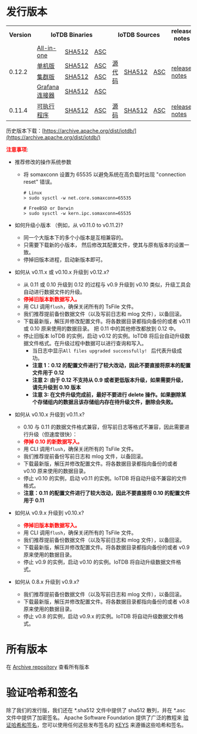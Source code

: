 <!--

    Licensed to the Apache Software Foundation (ASF) under one
    or more contributor license agreements.  See the NOTICE file
    distributed with this work for additional information
    regarding copyright ownership.  The ASF licenses this file
    to you under the Apache License, Version 2.0 (the
    "License"); you may not use this file except in compliance
    with the License.  You may obtain a copy of the License at
    
        http://www.apache.org/licenses/LICENSE-2.0
    
    Unless required by applicable law or agreed to in writing,
    software distributed under the License is distributed on an
    "AS IS" BASIS, WITHOUT WARRANTIES OR CONDITIONS OF ANY
    KIND, either express or implied.  See the License for the
    specific language governing permissions and limitations
    under the License.

-->
# 发行版本

<table>
	<tr>
      <th>Version</th>
	    <th colspan="3">IoTDB Binaries</th>
	    <th colspan="3">IoTDB Sources</th>
	    <th>release notes</th>  
	</tr>
	<tr>
            <td rowspan="4">0.12.2</td>
            <td><a href="https://www.apache.org/dyn/closer.cgi/iotdb/0.12.2/apache-iotdb-0.12.2-all-bin.zip">All-in-one</a></td>
            <td><a href="https://downloads.apache.org/iotdb/0.12.2/apache-iotdb-0.12.2-all-bin.zip.sha512">SHA512</a></td>
            <td><a href="https://downloads.apache.org/iotdb/0.12.2/apache-iotdb-0.12.2-all-bin.zip.asc">ASC</a></td>
            <td rowspan="4"><a href="https://www.apache.org/dyn/closer.cgi/iotdb/0.12.2/apache-iotdb-0.12.2-source-release.zip">源代码</a></td>
            <td rowspan="4"><a href="https://downloads.apache.org/iotdb/0.12.2/apache-iotdb-0.12.2-source-release.zip.sha512">SHA512</a></td>
            <td rowspan="4"><a href="https://downloads.apache.org/iotdb/0.12.2/apache-iotdb-0.12.2-source-release.zip.asc">ASC</a></td>
            <td rowspan="4"><a href="https://raw.githubusercontent.com/apache/iotdb/v0.12.2/RELEASE_NOTES.md">release notes</a></td>
      </tr>
      <tr>
            <td><a href="https://www.apache.org/dyn/closer.cgi/iotdb/0.12.2/apache-iotdb-0.12.2-server-bin.zip">单机版</a></td>
            <td><a href="https://downloads.apache.org/iotdb/0.12.2/apache-iotdb-0.12.2-server-bin.zip.sha512">SHA512</a></td>
            <td><a href="https://downloads.apache.org/iotdb/0.12.2/apache-iotdb-0.12.2-server-bin.zip.asc">ASC</a></td>
      </tr>
      <tr>
            <td><a href="https://www.apache.org/dyn/closer.cgi/iotdb/0.12.2/apache-iotdb-0.12.2-cluster-bin.zip">集群版</a></td>
            <td><a href="https://downloads.apache.org/iotdb/0.12.2/apache-iotdb-0.12.2-cluster-bin.zip.sha512">SHA512</a></td>
            <td><a href="https://downloads.apache.org/iotdb/0.12.2/apache-iotdb-0.12.2-cluster-bin.zip.asc">ASC</a></td>
      </tr>
      <tr>
            <td><a href="https://www.apache.org/dyn/closer.cgi/iotdb/0.12.2/apache-iotdb-0.12.2-grafana-bin.zip">Grafana 连接器</a></td>
            <td><a href="https://downloads.apache.org/iotdb/0.12.2/apache-iotdb-0.12.2-grafana-bin.zip.sha512">SHA512</a></td>
            <td><a href="https://downloads.apache.org/iotdb/0.12.2/apache-iotdb-0.12.2-grafana-bin.zip.asc">ASC</a></td>
      </tr>
      <!-- 0.11.4 -->
      <tr>
            <td>0.11.4</td>
            <td><a href="https://www.apache.org/dyn/closer.cgi/iotdb/0.11.4/apache-iotdb-0.11.4-bin.zip">可执行程序</a></td>
            <td><a href="https://downloads.apache.org/iotdb/0.11.4/apache-iotdb-0.11.4-bin.zip.sha512">SHA512</a></td>
            <td><a href="https://downloads.apache.org/iotdb/0.11.4/apache-iotdb-0.11.4-bin.zip.asc">ASC</a></td>
            <td><a href="https://www.apache.org/dyn/closer.cgi/iotdb/0.11.4/apache-iotdb-0.11.4-source-release.zip">源码</a></td>
            <td><a href="https://downloads.apache.org/iotdb/0.11.4/apache-iotdb-0.11.4-source-release.zip.sha512">SHA512</a></td>
            <td><a href="https://downloads.apache.org/iotdb/0.11.4/apache-iotdb-0.11.4-source-release.zip.asc">ASC</a></td>
            <td><a href="https://raw.githubusercontent.com/apache/iotdb/v0.11.4/RELEASE_NOTES.md">release notes</a></td>
      </tr>
</table>

历史版本下载：[https://archive.apache.org/dist/iotdb/](https://archive.apache.org/dist/iotdb/)

**<font color=red>注意事项</font>**:

- 推荐修改的操作系统参数
  * 将 somaxconn 设置为 65535 以避免系统在高负载时出现 "connection reset" 错误。
    ```
    # Linux
    > sudo sysctl -w net.core.somaxconn=65535
   
    # FreeBSD or Darwin
    > sudo sysctl -w kern.ipc.somaxconn=65535
    ```

- 如何升级小版本 （例如，从 v0.11.0 to v0.11.2)?
  * 同一个大版本下的多个小版本是互相兼容的。
  * 只需要下载新的小版本， 然后修改其配置文件，使其与原有版本的设置一致。
  * 停掉旧版本进程，启动新版本即可。

- 如何从 v0.11.x 或 v0.10.x 升级到 v0.12.x? 
  * 从 0.11 或 0.10 升级到 0.12 的过程与 v0.9 升级到 v0.10 类似，升级工具会自动进行数据文件的升级。
  * **<font color=red>停掉旧版本新数据写入。</font>**
  * 用 CLI 调用`flush`，确保关闭所有的 TsFile 文件。
  * 我们推荐提前备份数据文件（以及写前日志和 mlog 文件），以备回滚。
  * 下载最新版，解压并修改配置文件。将各数据目录都指向备份的或者 v0.11 或 0.10 原来使用的数据目录。 把 0.11 中的其他修改都放到 0.12 中。
  * 停止旧版本 IoTDB 的实例，启动 v0.12 的实例。IoTDB 将后台自动升级数据文件格式。在升级过程中数据可以进行查询和写入。
    * 当日志中显示`All files upgraded successfully! ` 后代表升级成功。
    * __注意 1：0.12 的配置文件进行了较大改动，因此不要直接将原本的配置文件用于 0.12__
    * __注意 2: 由于 0.12 不支持从 0.9 或者更低版本升级，如果需要升级，请先升级到 0.10 版本__
    * __注意 3: 在文件升级完成前，最好不要进行 delete 操作。如果删除某个存储组内的数据且该存储组内存在待升级文件，删除会失败。__
 
- 如何从 v0.10.x 升级到 v0.11.x?
  * 0.10 与 0.11 的数据文件格式兼容，但写前日志等格式不兼容，因此需要进行升级（但速度很快）：
  * **<font color=red>停掉 0.10 的新数据写入。</font>**
  * 用 CLI 调用`flush`，确保关闭所有的 TsFile 文件。
  * 我们推荐提前备份写前日志和 mlog 文件，以备回滚。
  * 下载最新版，解压并修改配置文件。将各数据目录都指向备份的或者 v0.10 原来使用的数据目录。 
  * 停止 v0.10 的实例，启动 v0.11 的实例。IoTDB 将自动升级不兼容的文件格式。
  * __注意：0.11 的配置文件进行了较大改动，因此不要直接将 0.10 的配置文件用于 0.11__

- 如何从 v0.9.x 升级到 v0.10.x? 
  * **<font color=red>停掉旧版本新数据写入。</font>**
  * 用 CLI 调用`flush`，确保关闭所有的 TsFile 文件。
  * 我们推荐提前备份数据文件（以及写前日志和 mlog 文件），以备回滚。
  * 下载最新版，解压并修改配置文件。将各数据目录都指向备份的或者 v0.9 原来使用的数据目录。 
  * 停止 v0.9 的实例，启动 v0.10 的实例。IoTDB 将自动升级数据文件格式。

- 如何从 0.8.x 升级到 v0.9.x?
  * 我们推荐提前备份数据文件（以及写前日志和 mlog 文件），以备回滚。
  * 下载最新版，解压并修改配置文件。将各数据目录都指向备份的或者 v0.8 原来使用的数据目录。 
  * 停止 v0.8 的实例，启动 v0.9.x 的实例。IoTDB 将自动升级数据文件格式。
  

# 所有版本

在 [Archive repository](https://archive.apache.org/dist/iotdb/) 查看所有版本

# 验证哈希和签名

除了我们的发行版，我们还在 *.sha512 文件中提供了 sha512 散列，并在 *.asc 文件中提供了加密签名。  Apache Software Foundation 提供了广泛的教程来 [验证哈希和签名](http://www.apache.org/info/verification.html)，您可以使用任何这些发布签名的 [KEYS](https://downloads.apache.org/iotdb/KEYS) 来遵循这些哈希和签名。
